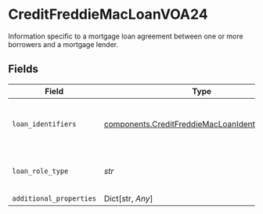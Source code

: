 # CreditFreddieMacLoanVOA24

Information specific to a mortgage loan agreement between one or more borrowers and a mortgage lender.


## Fields

| Field                                                                                                              | Type                                                                                                               | Required                                                                                                           | Description                                                                                                        |
| ------------------------------------------------------------------------------------------------------------------ | ------------------------------------------------------------------------------------------------------------------ | ------------------------------------------------------------------------------------------------------------------ | ------------------------------------------------------------------------------------------------------------------ |
| `loan_identifiers`                                                                                                 | [components.CreditFreddieMacLoanIdentifiersVOA24](../../models/components/creditfreddiemacloanidentifiersvoa24.md) | :heavy_check_mark:                                                                                                 | Collection of current and previous identifiers for this loan.                                                      |
| `loan_role_type`                                                                                                   | *str*                                                                                                              | :heavy_check_mark:                                                                                                 | Type of loan. The value can only be "SubjectLoan"                                                                  |
| `additional_properties`                                                                                            | Dict[str, *Any*]                                                                                                   | :heavy_minus_sign:                                                                                                 | N/A                                                                                                                |